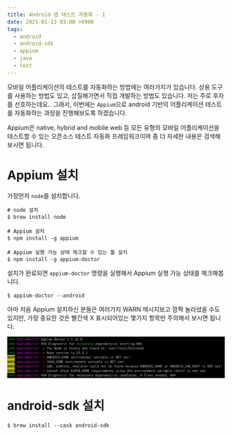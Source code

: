 ```yaml
---
title: Android 앱 테스트 자동화 - 1
date: 2021-01-13 03:00 +0900
tags:
  - android
  - android-sdk
  - appium 
  - java
  - test
---
```


모바일 어플리케이션의 테스트를 자동화하는 방법에는 여러가지가 있습니다. 상용 도구를 사용하는 방법도 있고, 삽질해가면서 직접 개발하는 방법도 있습니다.
저는 주로 후자를 선호하는데요.. 그래서, 이번에는 `Appium`으로 android 기반의 어플리케이션 테스트를 자동화하는 과정을 진행해보도록 하겠습니다.

Appium은 native, hybrid and mobile web 등 모든 유형의 모바일 어플리케이션을 테스트할 수 있는 오픈소스 테스트 자동화 프레임워크이며 좀 더 자세한 내용은 검색해보시면 됩니다.

# Appium 설치

가장먼저 `node`를 설치합니다.

``` shell
# node 설치
$ brew install node

# Appium 설치
$ npm install -g appium

# Appium 실행 가능 상태 체크할 수 있는 툴 설치
$ npm install -g appium-doctor
```

설치가 완료되면 `appium-doctor` 명령을 실행해서 Appium 실행 가능 상태를 체크해봅니다.

``` shell
$ appium-doctor --android
```

아마 처음 Appium 설치하신 분들은 여러가지 WARN 메시지보고 깜짝 놀라셨을 수도 있지만, 가장 중요한 것은 빨간색 X 표시되어있는 몇가지 항목만 주의해서 보시면 됩니다.

![](/images/2021-01-13/appium-doctor-1.jpg)

# android-sdk 설치
``` shell
$ brew install --cask android-sdk
```
